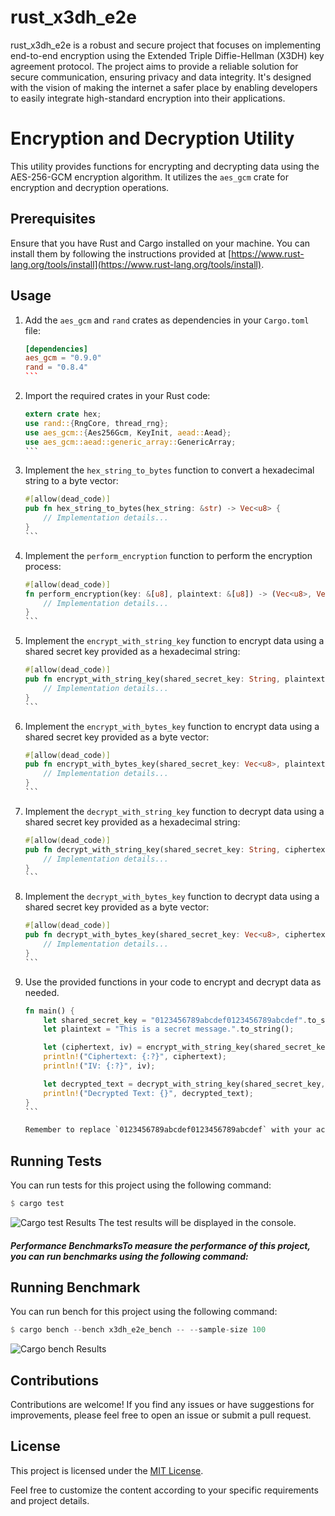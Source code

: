 # rust_x3dh_e2e

rust_x3dh_e2e is a robust and secure project that focuses on implementing end-to-end encryption using the Extended Triple Diffie-Hellman (X3DH) key agreement protocol. The project aims to provide a reliable solution for secure communication, ensuring privacy and data integrity. It's designed with the vision of making the internet a safer place by enabling developers to easily integrate high-standard encryption into their applications.

# Encryption and Decryption Utility

This utility provides functions for encrypting and decrypting data using the AES-256-GCM encryption algorithm. It utilizes the `aes_gcm` crate for encryption and decryption operations.

## Prerequisites

Ensure that you have Rust and Cargo installed on your machine. You can install them by following the instructions provided at [https://www.rust-lang.org/tools/install](https://www.rust-lang.org/tools/install).

## Usage

1. Add the `aes_gcm` and `rand` crates as dependencies in your `Cargo.toml` file:

   ````toml
   [dependencies]
   aes_gcm = "0.9.0"
   rand = "0.8.4"
   ```

2. Import the required crates in your Rust code:

   ````rust
   extern crate hex;
   use rand::{RngCore, thread_rng};
   use aes_gcm::{Aes256Gcm, KeyInit, aead::Aead};
   use aes_gcm::aead::generic_array::GenericArray;
   ```

3. Implement the `hex_string_to_bytes` function to convert a hexadecimal string to a byte vector:

   ````rust
   #[allow(dead_code)]
   pub fn hex_string_to_bytes(hex_string: &str) -> Vec<u8> {
       // Implementation details...
   }
   ```

4. Implement the `perform_encryption` function to perform the encryption process:

   ````rust
   #[allow(dead_code)]
   fn perform_encryption(key: &[u8], plaintext: &[u8]) -> (Vec<u8>, Vec<u8>) {
       // Implementation details...
   }
   ```

5. Implement the `encrypt_with_string_key` function to encrypt data using a shared secret key provided as a hexadecimal string:

   ````rust
   #[allow(dead_code)]
   pub fn encrypt_with_string_key(shared_secret_key: String, plaintext: String) -> (Vec<u8>, Vec<u8>) {
       // Implementation details...
   }
   ```

6. Implement the `encrypt_with_bytes_key` function to encrypt data using a shared secret key provided as a byte vector:

   ````rust
   #[allow(dead_code)]
   pub fn encrypt_with_bytes_key(shared_secret_key: Vec<u8>, plaintext: String) -> (Vec<u8>, Vec<u8>) {
       // Implementation details...
   }
   ```

7. Implement the `decrypt_with_string_key` function to decrypt data using a shared secret key provided as a hexadecimal string:

   ````rust
   #[allow(dead_code)]
   pub fn decrypt_with_string_key(shared_secret_key: String, ciphertext: Vec<u8>, iv: Vec<u8>) -> String {
       // Implementation details...
   }
   ```

8. Implement the `decrypt_with_bytes_key` function to decrypt data using a shared secret key provided as a byte vector:

   ````rust
   #[allow(dead_code)]
   pub fn decrypt_with_bytes_key(shared_secret_key: Vec<u8>, ciphertext: Vec<u8>, iv: Vec<u8>) -> String {
       // Implementation details...
   }
   ```

9. Use the provided functions in your code to encrypt and decrypt data as needed.

   ````rust
   fn main() {
       let shared_secret_key = "0123456789abcdef0123456789abcdef".to_string();
       let plaintext = "This is a secret message.".to_string();

       let (ciphertext, iv) = encrypt_with_string_key(shared_secret_key.clone(), plaintext.clone());
       println!("Ciphertext: {:?}", ciphertext);
       println!("IV: {:?}", iv);

       let decrypted_text = decrypt_with_string_key(shared_secret_key, ciphertext, iv);
       println!("Decrypted Text: {}", decrypted_text);
   }
   ```

   Remember to replace `0123456789abcdef0123456789abcdef` with your actual shared secret key.

## Running Tests
You can run tests for this project using the following command:
```rust
$ cargo test
```
![Cargo test Results](assets/test_result.png)
The test results will be displayed in the console.


##### Performance BenchmarksTo measure the performance of this project, you can run benchmarks using the following command:

## Running Benchmark
You can run bench for this project using the following command:
```rust
$ cargo bench --bench x3dh_e2e_bench -- --sample-size 100
```
![Cargo bench Results](assets/bench_results.png)
## Contributions

Contributions are welcome! If you find any issues or have suggestions for improvements, please feel free to open an issue or submit a pull request.

## License
This project is licensed under the [MIT License](LICENSE).

Feel free to customize the content according to your specific requirements and project details.

